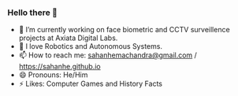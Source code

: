 ### Hello there 👋

<!--
**sahanHe/sahanhe** is a ✨ _special_ ✨ repository because its `README.md` (this file) appears on your GitHub profile.

Here are some ideas to get you started:
-->
- 🔭 I’m currently working on face biometric and CCTV surveillence projects at Axiata Digital Labs.
- 🌱 I love Robotics and Autonomous Systems.
- 📫 How to reach me: sahanhemachandra@gmail.com / https://sahanhe.github.io
- 😄 Pronouns: He/Him
- ⚡ Likes: Computer Games and History Facts

